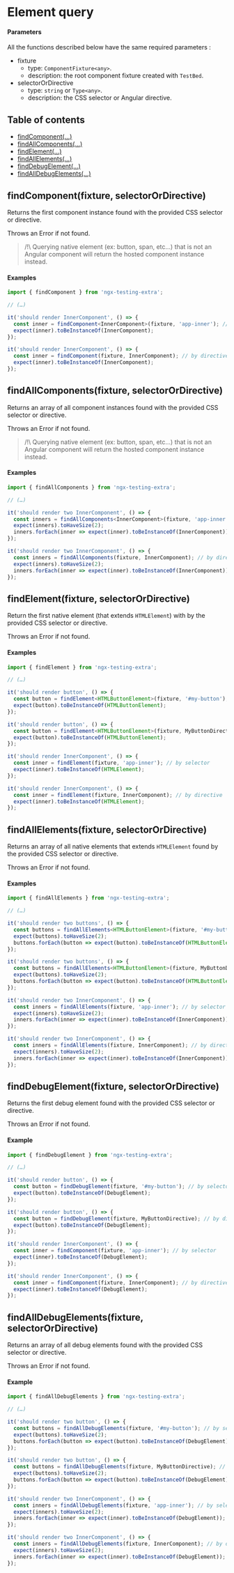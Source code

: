 # Element query

#### Parameters

All the functions described below have the same required parameters :

- fixture
  - type: `ComponentFixture<any>`.
  - description: the root component fixture created with `TestBed`.
- selectorOrDirective
  - type: `string` or `Type<any>`.
  - description: the CSS selector or Angular directive.

## Table of contents

- [findComponent(…)](#findcomponentfixture-selectorordirective)
- [findAllComponents(…)](#findallcomponentsfixture-selectorordirective)
- [findElement(…)](#findelementfixture-selectorordirective)
- [findAllElements(…)](#findallelementsfixture-selectorordirective)
- [findDebugElement(…)](#finddebugelementfixture-selectorordirective)
- [findAllDebugElements(…)](#findalldebugelementsfixture-selectorordirective)

## findComponent(fixture, selectorOrDirective)

Returns the first component instance found with the provided CSS selector or directive.

Throws an Error if not found.

> /!\ Querying native element (ex: button, span, etc...) that is not an Angular component will return the hosted component instance instead.

#### Examples

```ts
import { findComponent } from 'ngx-testing-extra';

// (…)

it('should render InnerComponent', () => {
  const inner = findComponent<InnerComponent>(fixture, 'app-inner'); // by selector
  expect(inner).toBeInstanceOf(InnerComponent);
});

it('should render InnerComponent', () => {
  const inner = findComponent(fixture, InnerComponent); // by directive
  expect(inner).toBeInstanceOf(InnerComponent);
}); 
```

## findAllComponents(fixture, selectorOrDirective)

Returns an array of all component instances found with the provided CSS selector or directive.

Throws an Error if not found.

> /!\ Querying native element (ex: button, span, etc...) that is not an Angular component will return the hosted component instance instead.

#### Examples

```ts
import { findAllComponents } from 'ngx-testing-extra';

// (…)

it('should render two InnerComponent', () => {
  const inners = findAllComponents<InnerComponent>(fixture, 'app-inner'); // by selector
  expect(inners).toHaveSize(2);
  inners.forEach(inner => expect(inner).toBeInstanceOf(InnerComponent))
});

it('should render two InnerComponent', () => {
  const inners = findAllComponents(fixture, InnerComponent); // by directive
  expect(inners).toHaveSize(2);
  inners.forEach(inner => expect(inner).toBeInstanceOf(InnerComponent))
}); 
```

## findElement(fixture, selectorOrDirective)

Return the first native element (that extends `HTMLElement`) with by the provided CSS selector or directive.

Throws an Error if not found.

#### Examples

```ts
import { findElement } from 'ngx-testing-extra';

// (…)

it('should render button', () => {
  const button = findElement<HTMLButtonElement>(fixture, '#my-button'); // by selector
  expect(button).toBeInstanceOf(HTMLButtonElement);
});

it('should render button', () => {
  const button = findElement<HTMLButtonElement>(fixture, MyButtonDirective); // by directive
  expect(button).toBeInstanceOf(HTMLButtonElement);
});

it('should render InnerComponent', () => {
  const inner = findElement(fixture, 'app-inner'); // by selector
  expect(inner).toBeInstanceOf(HTMLElement);
});

it('should render InnerComponent', () => {
  const inner = findElement(fixture, InnerComponent); // by directive
  expect(inner).toBeInstanceOf(HTMLElement);
});
```

## findAllElements(fixture, selectorOrDirective)

Returns an array of all native elements that extends `HTMLElement` found by the provided CSS selector or directive.

Throws an Error if not found.

#### Examples 

```ts
import { findAllElements } from 'ngx-testing-extra';

// (…)

it('should render two buttons', () => {
  const buttons = findAllElements<HTMLButtonElement>(fixture, '#my-button'); // by selector
  expect(buttons).toHaveSize(2);
  buttons.forEach(button => expect(button).toBeInstanceOf(HTMLButtonElement));
});

it('should render two buttons', () => {
  const buttons = findAllElements<HTMLButtonElement>(fixture, MyButtonDirective); // by directive
  expect(buttons).toHaveSize(2);
  buttons.forEach(button => expect(button).toBeInstanceOf(HTMLButtonElement));
});

it('should render two InnerComponent', () => {
  const inners = findAllElements(fixture, 'app-inner'); // by selector
  expect(inners).toHaveSize(2);
  inners.forEach(inner => expect(inner).toBeInstanceOf(InnerComponent));
});

it('should render two InnerComponent', () => {
  const inners = findAllElements(fixture, InnerComponent); // by directive
  expect(inners).toHaveSize(2);
  inners.forEach(inner => expect(inner).toBeInstanceOf(InnerComponent));
});
```

## findDebugElement(fixture, selectorOrDirective)

Returns the first debug element found with the provided CSS selector or directive.

Throws an Error if not found.

#### Example

```ts
import { findDebugElement } from 'ngx-testing-extra';

// (…)

it('should render button', () => {
  const button = findDebugElement(fixture, '#my-button'); // by selector
  expect(button).toBeInstanceOf(DebugElement);
});

it('should render button', () => {
  const button = findDebugElement(fixture, MyButtonDirective); // by directive
  expect(button).toBeInstanceOf(DebugElement);
});

it('should render InnerComponent', () => {
  const inner = findComponent(fixture, 'app-inner'); // by selector
  expect(inner).toBeInstanceOf(DebugElement);
});

it('should render InnerComponent', () => {
  const inner = findComponent(fixture, InnerComponent); // by directive
  expect(inner).toBeInstanceOf(DebugElement);
});
```

## findAllDebugElements(fixture, selectorOrDirective)

Returns an array of all debug elements found with the provided CSS selector or directive.

Throws an Error if not found.

#### Example

```ts
import { findAllDebugElements } from 'ngx-testing-extra';

// (…)

it('should render two button', () => {
  const buttons = findAllDebugElements(fixture, '#my-button'); // by selector
  expect(buttons).toHaveSize(2);
  buttons.forEach(button => expect(button).toBeInstanceOf(DebugElement));
});

it('should render two button', () => {
  const buttons = findAllDebugElements(fixture, MyButtonDirective); // by directive
  expect(buttons).toHaveSize(2);
  buttons.forEach(button => expect(button).toBeInstanceOf(DebugElement));
});

it('should render two InnerComponent', () => {
  const inners = findAllDebugElements(fixture, 'app-inner'); // by selector
  expect(inners).toHaveSize(2);
  inners.forEach(inner => expect(inner).toBeInstanceOf(DebugElement));
});

it('should render two InnerComponent', () => {
  const inners = findAllDebugElements(fixture, InnerComponent); // by directive
  expect(inners).toHaveSize(2);
  inners.forEach(inner => expect(inner).toBeInstanceOf(DebugElement));
});
```
